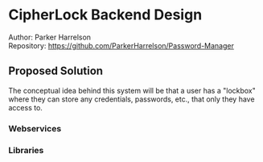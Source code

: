 # CipherLock Backend Design

Author: Parker Harrelson  
Repository: https://github.com/ParkerHarrelson/Password-Manager

## Proposed Solution

The conceptual idea behind this system will be that a user has a "lockbox" where they can store any credentials, 
passwords, etc., that only they have access to. 

### Webservices


### Libraries
